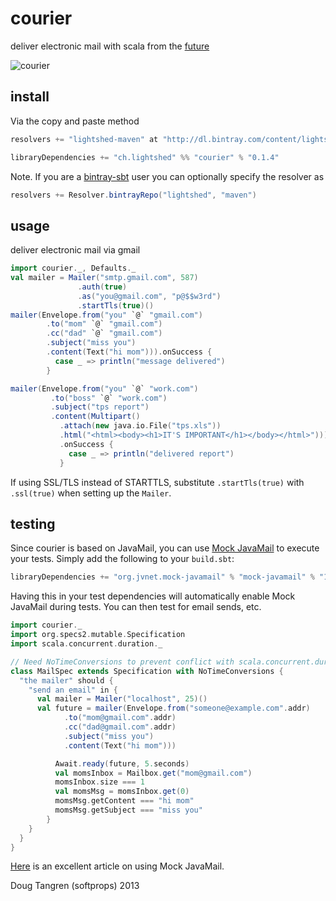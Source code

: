 # courier

deliver electronic mail with scala from the [future](http://www.scala-lang.org/api/current/index.html#scala.concurrent.Future)

![courier](http://upload.wikimedia.org/wikipedia/commons/thumb/a/a0/Courrier.jpg/337px-Courrier.jpg)

## install

Via the copy and paste method

```scala
resolvers += "lightshed-maven" at "http://dl.bintray.com/content/lightshed/maven"

libraryDependencies += "ch.lightshed" %% "courier" % "0.1.4"
```

Note. If you are a [bintray-sbt](https://github.com/softprops/bintray-sbt#readme) user you can optionally specify the resolver as

```scala
resolvers += Resolver.bintrayRepo("lightshed", "maven")
```

## usage

deliver electronic mail via gmail

```scala
import courier._, Defaults._
val mailer = Mailer("smtp.gmail.com", 587)
               .auth(true)
               .as("you@gmail.com", "p@$$w3rd")
               .startTls(true)()
mailer(Envelope.from("you" `@` "gmail.com")
        .to("mom" `@` "gmail.com")
        .cc("dad" `@` "gmail.com")
        .subject("miss you")
        .content(Text("hi mom"))).onSuccess {
          case _ => println("message delivered")
        }

mailer(Envelope.from("you" `@` "work.com")
         .to("boss" `@` "work.com")
         .subject("tps report")
         .content(Multipart()
           .attach(new java.io.File("tps.xls"))
           .html("<html><body><h1>IT'S IMPORTANT</h1></body></html>")))
           .onSuccess {
             case _ => println("delivered report")
           }
```

If using SSL/TLS instead of STARTTLS, substitute `.startTls(true)` with `.ssl(true)` when setting up the `Mailer`.

## testing

Since courier is based on JavaMail, you can use [Mock JavaMail](https://java.net/projects/mock-javamail) to execute your tests. Simply add the following to your `build.sbt`:

```scala
libraryDependencies += "org.jvnet.mock-javamail" % "mock-javamail" % "1.9" % "test"
```

Having this in your test dependencies will automatically enable Mock JavaMail during tests. You can then test for email sends, etc.

```scala
import courier._
import org.specs2.mutable.Specification
import scala.concurrent.duration._

// Need NoTimeConversions to prevent conflict with scala.concurrent.duration._
class MailSpec extends Specification with NoTimeConversions {
  "the mailer" should {
  	"send an email" in {
  	  val mailer = Mailer("localhost", 25)()
  	  val future = mailer(Envelope.from("someone@example.com".addr)
          	.to("mom@gmail.com".addr)
          	.cc("dad@gmail.com".addr)
          	.subject("miss you")
          	.content(Text("hi mom")))

          Await.ready(future, 5.seconds)
          val momsInbox = Mailbox.get("mom@gmail.com")
          momsInbox.size === 1
          val momsMsg = momsInbox.get(0)
          momsMsg.getContent === "hi mom"
          momsMsg.getSubject === "miss you"
        }
  	}
  }
}
```

[Here](https://community.oracle.com/blogs/kohsuke/2007/04/26/introducing-mock-javamail-project) is an excellent article on using Mock JavaMail.

Doug Tangren (softprops) 2013
